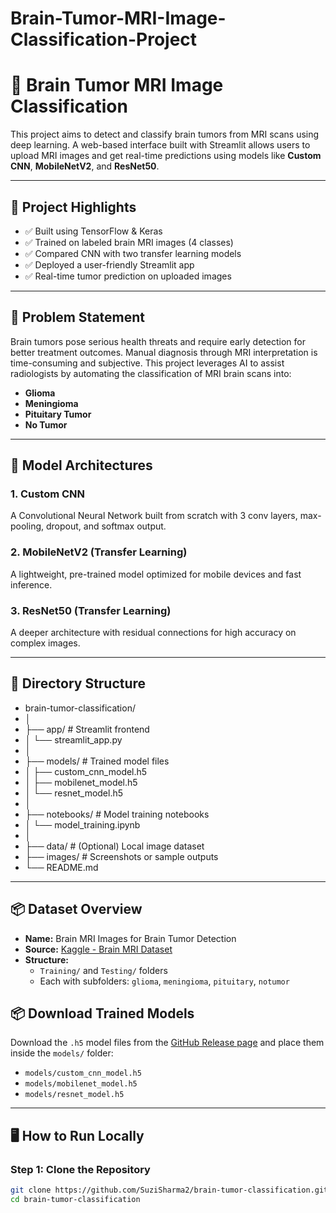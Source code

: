 # Brain-Tumor-MRI-Image-Classification-Project
# 🧠 Brain Tumor MRI Image Classification

This project aims to detect and classify brain tumors from MRI scans using deep learning. A web-based interface built with Streamlit allows users to upload MRI images and get real-time predictions using models like **Custom CNN**, **MobileNetV2**, and **ResNet50**.

---

## 🚀 Project Highlights

- ✅ Built using TensorFlow & Keras
- ✅ Trained on labeled brain MRI images (4 classes)
- ✅ Compared CNN with two transfer learning models
- ✅ Deployed a user-friendly Streamlit app
- ✅ Real-time tumor prediction on uploaded images

---

## 🎯 Problem Statement

Brain tumors pose serious health threats and require early detection for better treatment outcomes. Manual diagnosis through MRI interpretation is time-consuming and subjective. This project leverages AI to assist radiologists by automating the classification of MRI brain scans into:
- **Glioma**
- **Meningioma**
- **Pituitary Tumor**
- **No Tumor**

---

## 🧠 Model Architectures

### 1. Custom CNN  
A Convolutional Neural Network built from scratch with 3 conv layers, max-pooling, dropout, and softmax output.

### 2. MobileNetV2 (Transfer Learning)  
A lightweight, pre-trained model optimized for mobile devices and fast inference.

### 3. ResNet50 (Transfer Learning)  
A deeper architecture with residual connections for high accuracy on complex images.

---

## 📁 Directory Structure

- brain-tumor-classification/
- │
- ├── app/ # Streamlit frontend
- │ └── streamlit_app.py
- │
- ├── models/ # Trained model files
- │ ├── custom_cnn_model.h5
- │ ├── mobilenet_model.h5
- │ └── resnet_model.h5
- │
- ├── notebooks/ # Model training notebooks
- │ └── model_training.ipynb
- │
- ├── data/ # (Optional) Local image dataset
- ├── images/ # Screenshots or sample outputs
- └── README.md

---

## 📦 Dataset Overview

- **Name:** Brain MRI Images for Brain Tumor Detection
- **Source:** [Kaggle - Brain MRI Dataset](https://www.kaggle.com/navoneel/brain-mri-images-for-brain-tumor-detection)
- **Structure:**
  - `Training/` and `Testing/` folders
  - Each with subfolders: `glioma`, `meningioma`, `pituitary`, `notumor`

## 📦 Download Trained Models

Download the `.h5` model files from the [GitHub Release page](https://github.com/SuziSharma2/brain-tumor-classification/releases/tag/v1.0-models) and place them inside the `models/` folder:

- `models/custom_cnn_model.h5`
- `models/mobilenet_model.h5`
- `models/resnet_model.h5`



---

## 🖥️ How to Run Locally

### Step 1: Clone the Repository
```bash
git clone https://github.com/SuziSharma2/brain-tumor-classification.git
cd brain-tumor-classification
